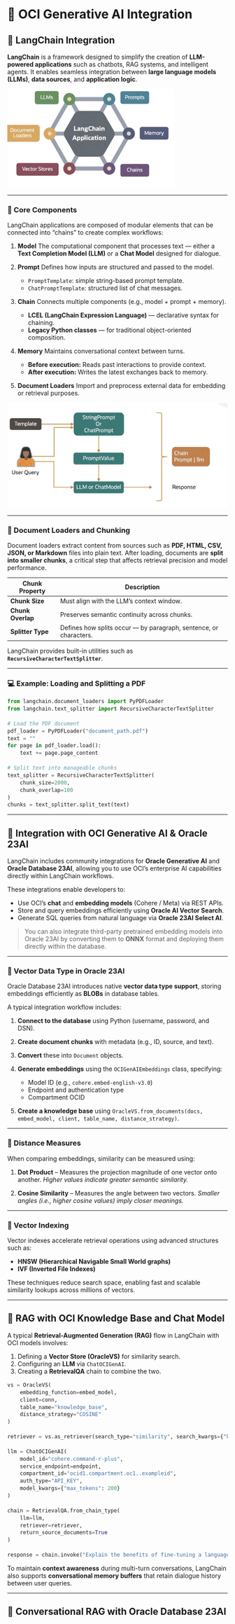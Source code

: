 # 🤖 OCI Generative AI Integration

## 🔗 LangChain Integration

**LangChain** is a framework designed to simplify the creation of **LLM-powered applications** such as chatbots, RAG systems, and intelligent agents.
It enables seamless integration between **large language models (LLMs)**, **data sources**, and **application logic**.

![LangChain](/assets/images/immagine_2025-10-16_164313861.png)

---

### 🧩 Core Components

LangChain applications are composed of modular elements that can be connected into “chains” to create complex workflows:

1. **Model**
   The computational component that processes text — either a **Text Completion Model (LLM)** or a **Chat Model** designed for dialogue.

2. **Prompt**
   Defines how inputs are structured and passed to the model.

   * `PromptTemplate`: simple string-based prompt template.
   * `ChatPromptTemplate`: structured list of chat messages.

3. **Chain**
   Connects multiple components (e.g., model + prompt + memory).

   * **LCEL (LangChain Expression Language)** — declarative syntax for chaining.
   * **Legacy Python classes** — for traditional object-oriented composition.

4. **Memory**
   Maintains conversational context between turns.

   * **Before execution:** Reads past interactions to provide context.
   * **After execution:** Writes the latest exchanges back to memory.

5. **Document Loaders**
   Import and preprocess external data for embedding or retrieval purposes.

![Template completion](/assets/images/immagine_2025-10-16_164835457.png)

---

### 📄 Document Loaders and Chunking

Document loaders extract content from sources such as **PDF, HTML, CSV, JSON, or Markdown** files into plain text.
After loading, documents are **split into smaller chunks**, a critical step that affects retrieval precision and model performance.

| Chunk Property    | Description                                                       |
| ----------------- | ----------------------------------------------------------------- |
| **Chunk Size**    | Must align with the LLM’s context window.                         |
| **Chunk Overlap** | Preserves semantic continuity across chunks.                      |
| **Splitter Type** | Defines how splits occur — by paragraph, sentence, or characters. |

LangChain provides built-in utilities such as **`RecursiveCharacterTextSplitter`**.

---

### 💻 Example: Loading and Splitting a PDF

```python
from langchain.document_loaders import PyPDFLoader
from langchain.text_splitter import RecursiveCharacterTextSplitter

# Load the PDF document
pdf_loader = PyPDFLoader("document_path.pdf")
text = ""
for page in pdf_loader.load():
    text += page.page_content

# Split text into manageable chunks
text_splitter = RecursiveCharacterTextSplitter(
    chunk_size=2000,
    chunk_overlap=100
)
chunks = text_splitter.split_text(text)
```

---

## 🧠 Integration with OCI Generative AI & Oracle 23AI

LangChain includes community integrations for **Oracle Generative AI** and **Oracle Database 23AI**, allowing you to use OCI’s enterprise AI capabilities directly within LangChain workflows.

These integrations enable developers to:

* Use OCI’s **chat** and **embedding models** (Cohere / Meta) via REST APIs.
* Store and query embeddings efficiently using **Oracle AI Vector Search**.
* Generate SQL queries from natural language via **Oracle 23AI Select AI**.

> You can also integrate third-party pretrained embedding models into Oracle 23AI by converting them to **ONNX** format and deploying them directly within the database.

---

### 🧱 Vector Data Type in Oracle 23AI

Oracle Database 23AI introduces native **vector data type support**, storing embeddings efficiently as **BLOBs** in database tables.

A typical integration workflow includes:

1. **Connect to the database** using Python (username, password, and DSN).
2. **Create document chunks** with metadata (e.g., ID, source, and text).
3. **Convert** these into `Document` objects.
4. **Generate embeddings** using the `OCIGenAIEmbeddings` class, specifying:

   * Model ID (e.g., `cohere.embed-english-v3.0`)
   * Endpoint and authentication type
   * Compartment OCID
5. **Create a knowledge base** using `OracleVS.from_documents(docs, embed_model, client, table_name, distance_strategy)`.

---

### 📐 Distance Measures

When comparing embeddings, similarity can be measured using:

1. **Dot Product** – Measures the projection magnitude of one vector onto another.
   *Higher values indicate greater semantic similarity.*

2. **Cosine Similarity** – Measures the angle between two vectors.
   *Smaller angles (i.e., higher cosine values) imply closer meanings.*

---

### 🧭 Vector Indexing

Vector indexes accelerate retrieval operations using advanced structures such as:

* **HNSW (Hierarchical Navigable Small World graphs)**
* **IVF (Inverted File Indexes)**

These techniques reduce search space, enabling fast and scalable similarity lookups across millions of vectors.

---

## 💬 RAG with OCI Knowledge Base and Chat Model

A typical **Retrieval-Augmented Generation (RAG)** flow in LangChain with OCI models involves:

1. Defining a **Vector Store (OracleVS)** for similarity search.
2. Configuring an **LLM** via `ChatOCIGenAI`.
3. Creating a **RetrievalQA** chain to combine the two.

```python
vs = OracleVS(
    embedding_function=embed_model,
    client=conn,
    table_name="knowledge_base",
    distance_strategy="COSINE"
)

retriever = vs.as_retriever(search_type="similarity", search_kwargs={"k": 3})

llm = ChatOCIGenAI(
    model_id="cohere.command-r-plus",
    service_endpoint=endpoint,
    compartment_id="ocid1.compartment.oc1..exampleid",
    auth_type="API_KEY",
    model_kwargs={"max_tokens": 200}
)

chain = RetrievalQA.from_chain_type(
    llm=llm,
    retriever=retriever,
    return_source_documents=True
)

response = chain.invoke("Explain the benefits of fine-tuning a language model.")
```

To maintain **context awareness** during multi-turn conversations, LangChain also supports **conversational memory buffers** that retain dialogue history between user queries.

---

## 💬 Conversational RAG with Oracle Database 23AI


